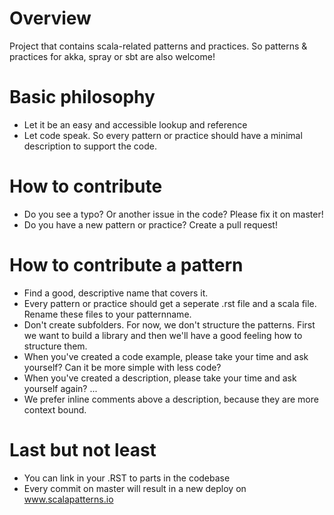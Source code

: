 # Overview
Project that contains scala-related patterns and practices. So patterns & practices for akka, spray or sbt are also welcome!

# Basic philosophy
* Let it be an easy and accessible lookup and reference
* Let code speak. So every pattern or practice should have a minimal description to support the code.

# How to contribute
* Do you see a typo? Or another issue in the code? Please fix it on master!
* Do you have a new pattern or practice? Create a pull request!

# How to contribute a pattern
* Find a good, descriptive name that covers it.
* Every pattern or practice should get a seperate .rst file and a scala file. Rename these files to your patternname.
* Don't create subfolders. For now, we don't structure the patterns. First we want to build a library and then we'll have a good feeling how to structure them.
* When you've created a code example, please take your time and ask yourself? Can it be more simple with less code?
* When you've created a description, please take your time and ask yourself again? ...
* We prefer inline comments above a description, because they are more context bound.

# Last but not least
* You can link in your .RST to parts in the codebase
* Every commit on master will result in a new deploy on www.scalapatterns.io
